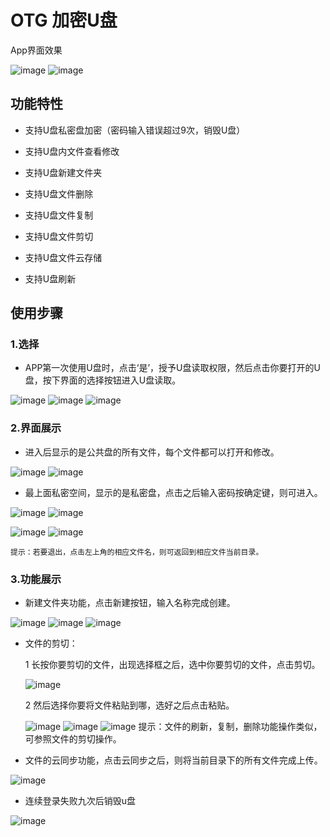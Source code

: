 OTG 加密U盘
================================================
App界面效果

![image](https://github.com/WSN331/UDiskReader-master2/blob/master/image/four.png?raw=true)
![image](https://github.com/WSN331/UDiskReader-master2/blob/master/image/eleven.png?raw=true)

功能特性
------------------------------------------------
* 支持U盘私密盘加密（密码输入错误超过9次，销毁U盘）

* 支持U盘内文件查看修改

* 支持U盘新建文件夹

* 支持U盘文件删除

* 支持U盘文件复制

* 支持U盘文件剪切

* 支持U盘文件云存储

* 支持U盘刷新

使用步骤
-------------------------------------------------
### 1.选择
*  APP第一次使用U盘时，点击‘是’，授予U盘读取权限，然后点击你要打开的U盘，按下界面的选择按钮进入U盘读取。

![image](https://github.com/WSN331/UDiskReader-master2/blob/master/image/one.png?raw=true)
![image](https://github.com/WSN331/UDiskReader-master2/blob/master/image/two.png?raw=true)
![image](https://github.com/WSN331/UDiskReader-master2/blob/master/image/three.png?raw=true)

### 2.界面展示
* 进入后显示的是公共盘的所有文件，每个文件都可以打开和修改。

![image](https://github.com/WSN331/UDiskReader-master2/blob/master/image/four.png?raw=true)
![image](https://github.com/WSN331/UDiskReader-master2/blob/master/image/eleven.png?raw=true)

* 最上面私密空间，显示的是私密盘，点击之后输入密码按确定键，则可进入。

![image](https://github.com/WSN331/UDiskReader-master2/blob/master/image/five.png?raw=true)
![image](https://github.com/WSN331/UDiskReader-master2/blob/master/image/six.png?raw=true)

![image](https://github.com/WSN331/UDiskReader-master2/blob/master/image/eight.png?raw=true)
![image](https://github.com/WSN331/UDiskReader-master2/blob/master/image/four.png?raw=true)

    提示：若要退出，点击左上角的相应文件名，则可返回到相应文件当前目录。

### 3.功能展示
* 新建文件夹功能，点击新建按钮，输入名称完成创建。

![image](https://github.com/WSN331/UDiskReader-master2/blob/master/image/seven.png?raw=true)
![image](https://github.com/WSN331/UDiskReader-master2/blob/master/image/nine.png?raw=true)
![image](https://github.com/WSN331/UDiskReader-master2/blob/master/image/ten.png?raw=true)

* 文件的剪切：

    1 长按你要剪切的文件，出现选择框之后，选中你要剪切的文件，点击剪切。

    ![image](https://github.com/WSN331/UDiskReader-master2/blob/master/image/eleven.png?raw=true)

    2 然后选择你要将文件粘贴到哪，选好之后点击粘贴。

    ![image](https://github.com/WSN331/UDiskReader-master2/blob/master/image/twelve.png?raw=true)
    ![image](https://github.com/WSN331/UDiskReader-master2/blob/master/image/fourteen.png?raw=true)
    ![image](https://github.com/WSN331/UDiskReader-master2/blob/master/image/fiveteen.png?raw=true)
    提示：文件的刷新，复制，删除功能操作类似，可参照文件的剪切操作。

* 文件的云同步功能，点击云同步之后，则将当前目录下的所有文件完成上传。

![image](https://github.com/WSN331/UDiskReader-master2/blob/master/image/upload.jpg?raw=true)

* 连续登录失败九次后销毁u盘

![image](https://github.com/WSN331/UDiskReader-master2/blob/master/image/unlock.jpg?raw=true)